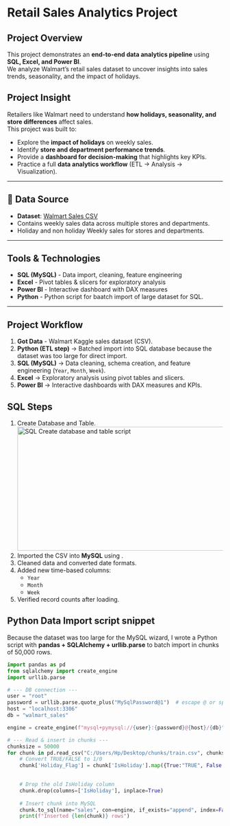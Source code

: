 # Retail Sales Analytics Project

## Project Overview
This project demonstrates an **end-to-end data analytics pipeline** using **SQL, Excel, and Power BI**.  
We analyze Walmart’s retail sales dataset to uncover insights into sales trends, seasonality, and the impact of holidays.

## Project Insight
Retailers like Walmart need to understand **how holidays, seasonality, and store differences** affect sales.  
This project was built to:  
- Explore the **impact of holidays** on weekly sales.  
- Identify **store and department performance trends**.  
- Provide a **dashboard for decision-making** that highlights key KPIs.  
- Practice a full **data analytics workflow** (ETL → Analysis → Visualization).
---

## 📂 Data Source
- **Dataset**: [Walmart Sales CSV](https://www.kaggle.com/c/walmart-recruiting-store-sales-forecasting/data)  
- Contains weekly sales data across multiple stores and departments.
- Holiday and non holiday Weekly sales for stores and departments.

---

## Tools & Technologies
- **SQL (MySQL)** - Data import, cleaning, feature engineering  
- **Excel** - Pivot tables & slicers for exploratory analysis  
- **Power BI** - Interactive dashboard with DAX measures
- **Python** - Python script for baatch import of large dataset for SQL.

---
## Project Workflow
1. **Got Data** - Walmart Kaggle sales dataset (CSV).  
2. **Python (ETL step)** → Batched import into SQL database because the dataset was too large for direct import.  
3. **SQL (MySQL)** → Data cleaning, schema creation, and feature engineering (`Year`, `Month`, `Week`).  
4. **Excel** → Exploratory analysis using pivot tables and slicers.  
5. **Power BI** → Interactive dashboards with DAX measures and KPIs.  

## SQL Steps
1. Create Database and Table.
   <img width="598" height="289" alt="SQL Create database and table script" src="https://github.com/user-attachments/assets/d9c7da30-cb90-41a4-a2e3-648203765afc" />
2. Imported the CSV into **MySQL** using .  
3. Cleaned data and converted date formats.  
4. Added new time-based columns:
   - `Year`
   - `Month`
   - `Week`  
4. Verified record counts after loading.

## Python Data Import script snippet
Because the dataset was too large for the MySQL wizard, I wrote a Python script with **pandas + SQLAlchemy + urllib.parse** to batch import in chunks of 50,000 rows.

```python data import script
import pandas as pd
from sqlalchemy import create_engine
import urllib.parse

# --- DB connection ---
user = "root"
password = urllib.parse.quote_plus("MySqlPassword@1")  # escape @ or special chars
host = "localhost:3306"
db = "walmart_sales"

engine = create_engine(f"mysql+pymysql://{user}:{password}@{host}/{db}")

# --- Read & insert in chunks ---
chunksize = 50000
for chunk in pd.read_csv("C:/Users/Hp/Desktop/chunks/train.csv", chunksize=chunksize):
    # Convert TRUE/FALSE to 1/0
    chunk['Holiday_Flag'] = chunk['IsHoliday'].map({True:"TRUE", False:"FALSE", "TRUE":"TRUE", "FALSE":"FALSE"})

    
    # Drop the old IsHoliday column
    chunk.drop(columns=['IsHoliday'], inplace=True)
    
    # Insert chunk into MySQL
    chunk.to_sql(name="sales", con=engine, if_exists="append", index=False)
    print(f"Inserted {len(chunk)} rows")
